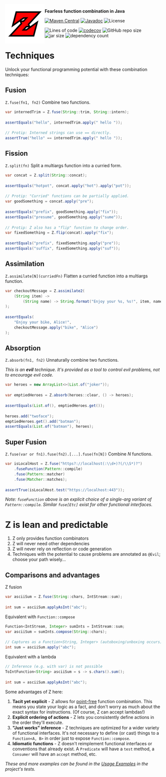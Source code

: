 <img align="left" src="https://github.com/hiljusti/z/raw/core/img/logo.png">

**Fearless function combination in Java**

[![Maven Central](https://img.shields.io/maven-central/v/so.dang.cool/z.svg?label=Maven%20Central)](https://search.maven.org/search?q=g:%22so.dang.cool%22%20AND%20a:%22z%22)
[![Javadoc](https://javadoc.io/badge2/so.dang.cool/z/javadoc.svg)](https://javadoc.io/doc/so.dang.cool/z)
![License](https://img.shields.io/github/license/hiljusti/z)

![Lines of code](https://img.shields.io/tokei/lines/github/hiljusti/z)
[![codecov](https://codecov.io/gh/hiljusti/z/branch/core/graph/badge.svg?token=CF80PDSXUB)](https://codecov.io/gh/hiljusti/z)
![GitHub repo size](https://img.shields.io/github/repo-size/hiljusti/z)
![jar size](https://img.shields.io/badge/jar_size-243_kB-blue)
![dependency count](https://img.shields.io/badge/dependencies-0-blue)

# Techniques

Unlock your functional programming potential with these combination techniques:

## Fusion

`Z.fuse(fn1, fn2)` Combine two functions.

```java
var internedTrim = Z.fuse(String::trim, String::intern);

assertEquals("hello", internedTrim.apply(" hello "));

// Protip: Interned strings can use == directly.
assertTrue("hello" == internedTrim.apply(" hello "));
```

## Fission

`Z.split(fn)` Split a multiargs function into a curried form.

```java
var concat = Z.split(String::concat);

assertEquals("hotpot", concat.apply("hot").apply("pot"));

// Protip: "Curried" functions can be partially applied.
var goodSomething = concat.apply("pre");

assertEquals("prefix", goodSomething.apply("fix"));
assertEquals("presume", goodSomething.apply("sume"));

// Protip: Z also has a "flip" function to change order.
var fixedSomething = Z.flip(concat).apply("fix");

assertEquals("prefix", fixedSomething.apply("pre"));
assertEquals("suffix", fixedSomething.apply("suf"));
```

## Assimilation

`Z.assimilate[N](curriedFn)` Flatten a curried function into a multiargs function.

```java
var checkoutMessage = Z.assimilate2(
    (String item) ->
        (String name) -> String.format("Enjoy your %s, %s!", item, name)
);

assertEquals(
    "Enjoy your bike, Alice!",
    checkoutMessage.apply("bike", "Alice")
);
```

## Absorption

`Z.absorb(fn1, fn2)` Unnaturally combine two functions.

_This is an **evil** technique. It's provided as a tool to control evil problems, not to encourage evil code._

```java
var heroes = new ArrayList<>(List.of("joker"));

var emptiedHeroes = Z.absorb(heroes::clear, () -> heroes);

assertEquals(List.of(), emptiedHeroes.get());

heroes.add("twoface");
emptiedHeroes.get().add("batman");
assertEquals(List.of("batman"), heroes);
```

## Super Fusion

`Z.fuse(var or fn1).fuse(fn2).[...].fuse(fn[N])` Combine _N_ functions.

```java
var isLocalHost = Z.fuse("https?://localhost(:\\d+)?(/\\S*)?")
    .fuseFunction(Pattern::compile)
    .fuse(Pattern::matcher)
    .fuse(Matcher::matches);

assertTrue(isLocalHost.test("https://localhost:443"));
```

_Note: `fuseFunction` above is an explicit choice of a single-arg variant of
`Pattern::compile`. Similar `fuse[Etc]` exist for other functional interfaces._

# Z is lean and predictable

1. Z only provides function combinators
1. Z will never need other dependencies
1. Z will never rely on reflection or code generation
1. Techniques with the potential to cause problems are annotated as `@Evil`;
    choose your path wisely...

## Comparisons and advantages

Z fusion

```java
var asciiSum = Z.fuse(String::chars, IntStream::sum);

int sum = asciiSum.applyAsInt("abc");
```

Equivalent with `Function::compose`

```java
Function<IntStream, Integer> sumInts = IntStream::sum;
var asciiSum = sumInts.compose(String::chars);

// Captures as a Function<String, Integer> (autoboxing/unboxing occurs)
int sum = asciiSum.apply("abc");
```

Equivalent with a lambda

```java
// Inference (e.g. with var) is not possible
ToIntFunction<String> asciiSum = s -> s.chars().sum();

int sum = asciiSum.applyAsInt("abc");
```

Some advantages of Z here:

1. **Tacit yet explicit** - Z allows for [point-free](https://en.wikipedia.org/wiki/Tacit_programming)
    function combination. This means you state your logic as a fact, and don't
    worry as much about the exact syntax for instructions. (Of course, Z can
    accept lambdas!)
1. **Explicit ordering of actions** - Z lets you consistently define actions in
    the order they'll execute.
1. **"Just works" inference** - Z techniques are optimized for a wider variety
    of functional interfaces. It's not necessary to define (or cast) things to
    a `Function<A, B>` in order just to expose `Function::compose`.
1. **Idiomatic functions** - Z doesn't reimplement functional interfaces or
    conventions that already exist. A `Predicate` will have a `test` method, a
    `Consumer` will have an `accept` method, etc.

_These and more examples can be found in the [Usage Examples](https://github.com/hiljusti/z/blob/HEAD/src/test/java/so/dang/cool/z/UsageExamples.java) in the project's tests._
